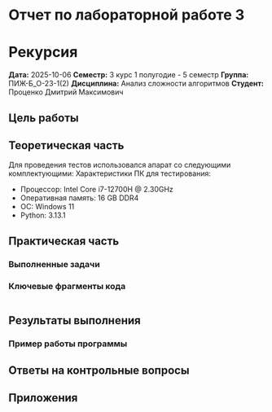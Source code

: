 # Отчет по лабораторной работе 3
# Рекурсия

**Дата:** 2025-10-06
**Семестр:** 3 курс 1 полугодие - 5 семестр
**Группа:** ПИЖ-Б_О-23-1(2)
**Дисциплина:** Анализ сложности алгоритмов
**Студент:** Проценко Дмитрий Максимович

## Цель работы

## Теоретическая часть


Для проведения тестов использовался апарат со следующими комплектующими:
Характеристики ПК для тестирования:
- Процессор: Intel Core i7-12700H @ 2.30GHz
- Оперативная память: 16 GB DDR4
- ОС: Windows 11
- Python: 3.13.1

## Практическая часть

### Выполненные задачи


### Ключевые фрагменты кода

~~~ python

~~~

## Результаты выполнения

### Пример работы программы



## Ответы на контрольные вопросы


## Приложения

